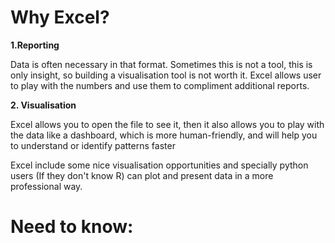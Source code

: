 # Why Excel? 

**1.Reporting** 

Data is often necessary in that format. Sometimes this is not a tool, this is only insight, so building a visualisation tool is not worth it. Excel allows user to play with the numbers 
and use them to compliment additional reports. 


**2. Visualisation** 

Excel allows you to open the file to see it, then it also allows you to play with the data like a dashboard, which is more human-friendly, and will help you to understand or identify patterns
faster 

Excel include some nice visualisation opportunities and specially python users (If they don't know R) can plot and present data in a more professional way. 

# Need to know:
